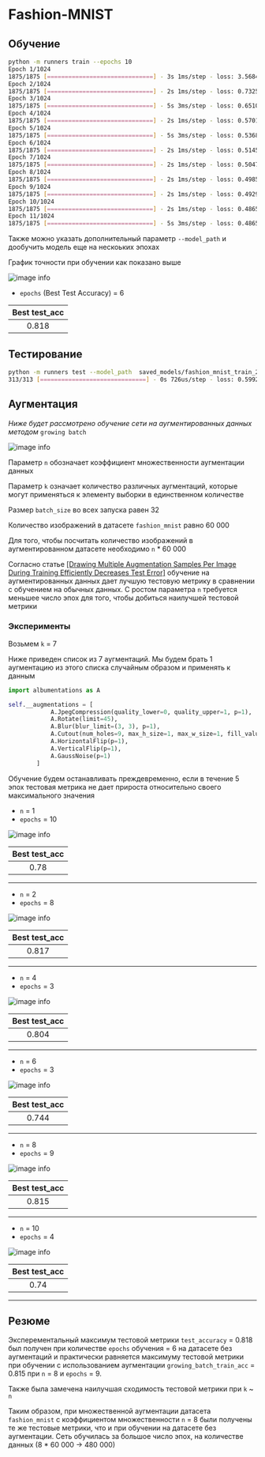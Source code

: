 # Fashion-MNIST 
## Обучение 
```bash
python -m runners train --epochs 10
Epoch 1/1024
1875/1875 [==============================] - 3s 1ms/step - loss: 3.5684 - accuracy: 0.6803 - val_loss: 0.8238 - val_accuracy: 0.7111
Epoch 2/1024
1875/1875 [==============================] - 2s 1ms/step - loss: 0.7325 - accuracy: 0.7197 - val_loss: 0.7170 - val_accuracy: 0.7299
Epoch 3/1024
1875/1875 [==============================] - 5s 3ms/step - loss: 0.6510 - accuracy: 0.7486 - val_loss: 0.6093 - val_accuracy: 0.7879
Epoch 4/1024
1875/1875 [==============================] - 2s 1ms/step - loss: 0.5701 - accuracy: 0.8000 - val_loss: 0.5773 - val_accuracy: 0.8072
Epoch 5/1024
1875/1875 [==============================] - 5s 3ms/step - loss: 0.5368 - accuracy: 0.8115 - val_loss: 0.5907 - val_accuracy: 0.7855
Epoch 6/1024
1875/1875 [==============================] - 2s 1ms/step - loss: 0.5145 - accuracy: 0.8202 - val_loss: 0.5625 - val_accuracy: 0.8183
Epoch 7/1024
1875/1875 [==============================] - 2s 1ms/step - loss: 0.5047 - accuracy: 0.8260 - val_loss: 0.5579 - val_accuracy: 0.8135
Epoch 8/1024
1875/1875 [==============================] - 2s 1ms/step - loss: 0.4985 - accuracy: 0.8277 - val_loss: 0.6127 - val_accuracy: 0.8028
Epoch 9/1024
1875/1875 [==============================] - 2s 1ms/step - loss: 0.4929 - accuracy: 0.8303 - val_loss: 0.5858 - val_accuracy: 0.8160
Epoch 10/1024
1875/1875 [==============================] - 2s 1ms/step - loss: 0.4865 - accuracy: 0.8295 - val_loss: 0.5560 - val_accuracy: 0.8149
Epoch 11/1024
1875/1875 [==============================] - 5s 3ms/step - loss: 0.4865 - accuracy: 0.8344 - val_loss: 0.6054 - val_accuracy: 0.8155
```
Также можно указать дополнительный параметр `--model_path` и дообучить
модель еще на нескоьких эпохах

График точности при обучении как показано выше

![image info](src/img/baseline.png)

+ `epochs` (Best Test Accuracy) = 6

Best test_acc  | 
:--------:|
0.818      |

## Тестирование
```bash
python -m runners test --model_path  saved_models/fashion_mnist_train_2021_6_16_19_54_33
313/313 [==============================] - 0s 726us/step - loss: 0.5992 - accuracy: 0.8249
```

## Аугментация
_Ниже будет рассмотрено обучение сети на аугментированных данных
методом_ `growing batch`

![image info](src/img/aug_ways.png)

Параметр `n` обозначает коэффициент множественности
аугментации данных

Параметр `k` означает количество различных аугментаций,
которые могут применяться к элементу выборки в 
единственном количестве

Размер `batch_size` во всех запуска равен 32

Количество изображений в датасете `fashion_mnist` равно 60 000

Для того, чтобы посчитать количество изображений в
аугментированном датасете необходимо `n` * 60 000

Cогласно статье [[Drawing Multiple Augmentation Samples Per Image
During Training Efficiently Decreases Test Error]](https://arxiv.org/pdf/2105.13343.pdf)
обучение на аугментированных данных дает лучшую тестовую
метрику в сравнении с обучением на обычных данных. С ростом 
параметра `n` требуется меньшее число эпох для того, чтобы
добиться наилучшей тестовой метрики

### Эксперименты

Возьмем `k` = 7

Ниже приведен список из 7 аугментаций. Мы будем брать 1 аугментацию из этого списка случайным образом и применять к данным

```python
import albumentations as A

self.__augmentations = [
            A.JpegCompression(quality_lower=0, quality_upper=1, p=1),
            A.Rotate(limit=45),
            A.Blur(blur_limit=(3, 3), p=1),
            A.Cutout(num_holes=9, max_h_size=1, max_w_size=1, fill_value=255, p=1),
            A.HorizontalFlip(p=1),
            A.VerticalFlip(p=1),
            A.GaussNoise(p=1)
        ]
```

Обучение будем останавливать преждевременно, если в 
течение 5 эпох тестовая метрика не дает прироста
относительно своего максимального значения

+ `n` = 1
+ `epochs` = 10

![image info](src/img/n1_k7_epochs_10.png)

Best test_acc  | 
:--------:|
0.78      |

* * *
+ `n` = 2
+ `epochs` = 8

![image info](src/img/n2_k7_epochs_8.png)


Best test_acc  | 
:--------:|
0.817     |
* * *

+ `n` = 4
+ `epochs` = 3

![image info](src/img/n4_k7_epochs_3.png)


Best test_acc  | 
:--------:|
0.804     |

* * *

+ `n` = 6
+ `epochs` = 3

![image info](src/img/n6_k7_epochs_3.png)

Best test_acc  |
:--------:|
0.744    |

* * *

+ `n` = 8
+ `epochs` = 9

![image info](src/img/n8_k7_epochs_9.png)


Best test_acc  |
:--------:|
0.815    |

* * *

+ `n` = 10
+ `epochs` = 4

![image info](src/img/n_10_k7_epochs_4.png)


Best test_acc  |
:--------:|
0.74    |

* * *

## Резюме

Эксперементальный максимум тестовой метрики `test_accuracy` = 0.818 был получен при количестве
`epochs` обучения = 6 на датасете без аугментаций и практически равняется максимуму
тестовой метрики при обучении с использованием аугментации `growing_batch_train_acc` = 0.815 
при `n` = 8 и `epochs` = 9. 

Также была замечена наилучшая сходимость тестовой метрики при `k` ~ `n`

Таким образом, при множественной аугментации датасета `fashion_mnist`
с коэффициентом множественности `n` = 8
были получены те же тестовые метрики, что и при обучении
на датасете без аугментации. Сеть обучилась за большое число эпох, на количестве данных (8 * 60 000 -> 480 000)







